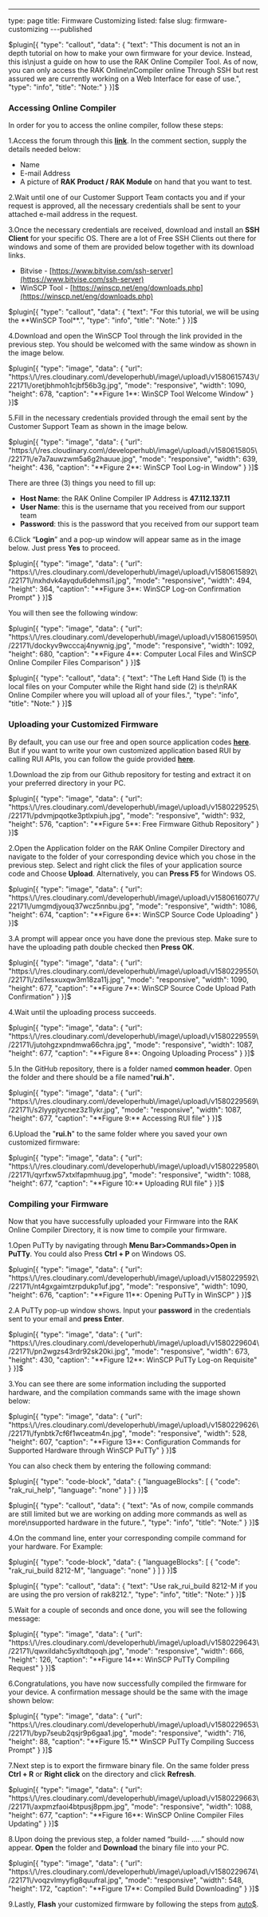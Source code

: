 ---
type: page
title: Firmware Customizing
listed: false
slug: firmware-customizing
---published

$plugin[{
    "type": "callout",
    "data": {
        "text": "This document is not an in depth tutorial on how to make your own firmware for your device. Instead, this is\njust a guide on how to use the RAK Online Compiler Tool. As of now, you can only access the RAK Online\nCompiler online Through SSH but rest assured we are currently working on a Web Interface for ease of use.",
        "type": "info",
        "title": "Note:"
    }
}]$

### Accessing Online Compiler

In order for you to access the online compiler, follow these steps:

1.Access the forum through this **[link](https://forum.rakwireless.com/t/rak-online-compiler-for-you-to-compile-your-customized-firmware-based-on-rui/662)**. In the comment section, supply the details needed below:

- Name
- E-mail Address
- A picture of **RAK Product / RAK Module** on hand that you want to test.

2.Wait until one of our Customer Support Team contacts you and if your request is approved, all the necessary credentials shall be sent to your attached e-mail address in the request.

3.Once the necessary credentials are received, download and install an **SSH Client** for your specific OS. There are a lot of Free SSH Clients out there for windows and some of them are provided below together with its download links.

- Bitvise - [https://www.bitvise.com/ssh-server](https://www.bitvise.com/ssh-server)
- WinSCP Tool - [https://winscp.net/eng/downloads.php](https://winscp.net/eng/downloads.php)

$plugin[{
    "type": "callout",
    "data": {
        "text": "For this tutorial, we will be using the **WinSCP Tool**.",
        "type": "info",
        "title": "Note:"
    }
}]$

4.Download and open the WinSCP Tool through the link provided in the previous step. You should be welcomed with the same window as shown in the image below.

$plugin[{
    "type": "image",
    "data": {
        "url": "https:\/\/res.cloudinary.com\/developerhub\/image\/upload\/v1580615743\/22171\/oretjbhmoh1cjbf56b3g.jpg",
        "mode": "responsive",
        "width": 1090,
        "height": 678,
        "caption": "**Figure 1**: WinSCP Tool Welcome Window"
    }
}]$

5.Fill in the necessary credentials provided through the email sent by the Customer Support Team as shown in the image below.

$plugin[{
    "type": "image",
    "data": {
        "url": "https:\/\/res.cloudinary.com\/developerhub\/image\/upload\/v1580615805\/22171\/e7a7auwzwm5a6g2hauue.jpg",
        "mode": "responsive",
        "width": 639,
        "height": 436,
        "caption": "**Figure 2**: WinSCP Tool Log-in Window"
    }
}]$

There are three (3) things you need to fill up:

- **Host Name**: the RAK Online Compiler IP Address is **47.112.137.11**
- **User Name**: this is the username that you received from our support team
- **Password**: this is the password that you received from our support team

6.Click “**Login**” and a pop-up window will appear same as in the image below. Just press **Yes** to proceed.

$plugin[{
    "type": "image",
    "data": {
        "url": "https:\/\/res.cloudinary.com\/developerhub\/image\/upload\/v1580615892\/22171\/nxhdvk4ayqdu6dehmsi1.jpg",
        "mode": "responsive",
        "width": 494,
        "height": 364,
        "caption": "**Figure 3**: WinSCP Log-on Confirmation Prompt"
    }
}]$

You will then see the following window:

$plugin[{
    "type": "image",
    "data": {
        "url": "https:\/\/res.cloudinary.com\/developerhub\/image\/upload\/v1580615950\/22171\/dockyv9wcccaj4nywnig.jpg",
        "mode": "responsive",
        "width": 1092,
        "height": 680,
        "caption": "**Figure 4**: Computer Local Files and WinSCP Online Compiler Files Comparison"
    }
}]$

$plugin[{
    "type": "callout",
    "data": {
        "text": "The Left Hand Side (1) is the local files on your Computer while the Right hand side (2) is the\nRAK Online Compiler where you will upload all of your files.",
        "type": "info",
        "title": "Note:"
    }
}]$

### Uploading your Customized Firmware

By default, you can use our free and open source application codes **[here](https://github.com/RAKWireless/Products_practice_based_on_RUI)**. But if you want to write your own customized application based RUI by calling RUI APIs, you can follow the guide provided [**here**](https://doc.rakwireless.com/developer-tools/developer-tools/-).

1.Download the zip from our Github repository for testing and extract it on your preferred directory in your PC.

$plugin[{
    "type": "image",
    "data": {
        "url": "https:\/\/res.cloudinary.com\/developerhub\/image\/upload\/v1580229525\/22171\/pdvmjpqotke3ptlxpiuh.jpg",
        "mode": "responsive",
        "width": 932,
        "height": 576,
        "caption": "**Figure 5**: Free Firmware Github Repository"
    }
}]$

2.Open the Application folder on the RAK Online Compiler Directory and navigate to the folder of your corresponding device which you chose in the previous step. Select and right click the files of your application source code and Choose **Upload**. Alternatively, you can **Press F5** for Windows OS.

$plugin[{
    "type": "image",
    "data": {
        "url": "https:\/\/res.cloudinary.com\/developerhub\/image\/upload\/v1580616077\/22171\/umgmdjyouq37wcz5nnbu.jpg",
        "mode": "responsive",
        "width": 1086,
        "height": 674,
        "caption": "**Figure 6**: WinSCP Source Code Uploading"
    }
}]$

3.A prompt will appear once you have done the previous step. Make sure to have the uploading path double checked then **Press OK**.

$plugin[{
    "type": "image",
    "data": {
        "url": "https:\/\/res.cloudinary.com\/developerhub\/image\/upload\/v1580229550\/22171\/zdi1esxuxqw3m18za11j.jpg",
        "mode": "responsive",
        "width": 1090,
        "height": 677,
        "caption": "**Figure 7**: WinSCP Source Code Upload Path Confirmation"
    }
}]$

4.Wait until the uploading process succeeds.

$plugin[{
    "type": "image",
    "data": {
        "url": "https:\/\/res.cloudinary.com\/developerhub\/image\/upload\/v1580229559\/22171\/jutohgzxpndmwa66chra.jpg",
        "mode": "responsive",
        "width": 1087,
        "height": 677,
        "caption": "**Figure 8**: Ongoing Uploading Process"
    }
}]$

5.In the GitHub repository, there is a folder named ​**common header**​. Open the folder and there should be a file named ​"**rui.h**"**.**

$plugin[{
    "type": "image",
    "data": {
        "url": "https:\/\/res.cloudinary.com\/developerhub\/image\/upload\/v1580229569\/22171\/s2lyypjtycnez3z1lykr.jpg",
        "mode": "responsive",
        "width": 1087,
        "height": 677,
        "caption": "**Figure 9:** Accessing RUI file"
    }
}]$

6.Upload the "**rui.h**" to the same folder where you saved your own customized firmware:

$plugin[{
    "type": "image",
    "data": {
        "url": "https:\/\/res.cloudinary.com\/developerhub\/image\/upload\/v1580229580\/22171\/qyrfxw57xtxlfapmhuug.jpg",
        "mode": "responsive",
        "width": 1088,
        "height": 677,
        "caption": "**Figure 10:** Uploading RUI file"
    }
}]$

### Compiling your Firmware

Now that you have successfully uploaded your Firmware into the RAK Online Compiler Directory, it is now time to compile your firmware.

1.Open PuTTy by navigating through **Menu Bar>Commands>Open in PuTTy**. You could also Press **Ctrl + P** on Windows OS.

$plugin[{
    "type": "image",
    "data": {
        "url": "https:\/\/res.cloudinary.com\/developerhub\/image\/upload\/v1580229592\/22171\/nt4gxgaimtzrpdukp1uf.jpg",
        "mode": "responsive",
        "width": 1090,
        "height": 676,
        "caption": "**Figure 11**: Opening PuTTy in WinSCP"
    }
}]$

2.A PuTTy pop-up window shows. Input your **password** in the credentials sent to your email and **press Enter**.

$plugin[{
    "type": "image",
    "data": {
        "url": "https:\/\/res.cloudinary.com\/developerhub\/image\/upload\/v1580229604\/22171\/pn2wgzs43rdr92sk20ki.jpg",
        "mode": "responsive",
        "width": 673,
        "height": 430,
        "caption": "**Figure 12**: WinSCP PuTTy Log-on Requisite"
    }
}]$

3.You can see there are some information including the supported hardware, and the compilation commands same with the image shown below:

$plugin[{
    "type": "image",
    "data": {
        "url": "https:\/\/res.cloudinary.com\/developerhub\/image\/upload\/v1580229626\/22171\/fynbtk7cf6f1wceatm4n.jpg",
        "mode": "responsive",
        "width": 528,
        "height": 607,
        "caption": "**Figure 13**: Configuration Commands for Supported Hardware through WinSCP PuTTy"
    }
}]$

You can also check them by entering the following command:

$plugin[{
    "type": "code-block",
    "data": {
        "languageBlocks": [
            {
                "code": "rak_rui_help",
                "language": "none"
            }
        ]
    }
}]$

$plugin[{
    "type": "callout",
    "data": {
        "text": "As of now, compile commands are still limited but we are working on adding more commands as well as more\nsupported hardware in the future.",
        "type": "info",
        "title": "Note:"
    }
}]$

4.On the command line, enter your corresponding compile command for your hardware. For Example:

$plugin[{
    "type": "code-block",
    "data": {
        "languageBlocks": [
            {
                "code": "rak_rui_build 8212-M",
                "language": "none"
            }
        ]
    }
}]$

$plugin[{
    "type": "callout",
    "data": {
        "text": "Use rak_rui_build 8212-M if you are using the pro version of rak8212.",
        "type": "info",
        "title": "Note:"
    }
}]$

5.Wait for a couple of seconds and once done, you will see the following message:

$plugin[{
    "type": "image",
    "data": {
        "url": "https:\/\/res.cloudinary.com\/developerhub\/image\/upload\/v1580229643\/22171\/qwxildahc5yxltdtqoqh.jpg",
        "mode": "responsive",
        "width": 666,
        "height": 126,
        "caption": "**Figure 14**: WinSCP PuTTy Compiling Request"
    }
}]$

6.Congratulations, you have now successfully compiled the firmware for your device. A confirmation message should be the same with the image shown below:

$plugin[{
    "type": "image",
    "data": {
        "url": "https:\/\/res.cloudinary.com\/developerhub\/image\/upload\/v1580229653\/22171\/byp7seub2qsjr9p6gaa1.jpg",
        "mode": "responsive",
        "width": 716,
        "height": 88,
        "caption": "**Figure 15.** WinSCP PuTTy Compiling Success Prompt"
    }
}]$

7.Next step is to export the firmware binary file. On the same folder press **Ctrl + R** or **Right click** on the directory and click **Refresh**.

$plugin[{
    "type": "image",
    "data": {
        "url": "https:\/\/res.cloudinary.com\/developerhub\/image\/upload\/v1580229663\/22171\/axpmzfaoi4btpusj8ppm.jpg",
        "mode": "responsive",
        "width": 1088,
        "height": 677,
        "caption": "**Figure 16**: WinSCP Online Compiler Files Updating"
    }
}]$

8.Upon doing the previous step, a folder named “build- …..” should now appear. **Open** the folder and **Download** the binary file into your PC.

$plugin[{
    "type": "image",
    "data": {
        "url": "https:\/\/res.cloudinary.com\/developerhub\/image\/upload\/v1580229674\/22171\/voqzvlmyyfig8quufral.jpg",
        "mode": "responsive",
        "width": 548,
        "height": 172,
        "caption": "**Figure 17**: Compiled Build Downloading"
    }
}]$

9.Lastly, **Flash** your customized firmware by following the steps from [auto$](/rak8212-itracker-pro/device-firmware-setup).


